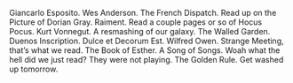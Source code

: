 Giancarlo Esposito. Wes Anderson. The French Dispatch. Read up on the Picture of Dorian Gray. Raiment. Read a couple pages or so of Hocus Pocus. Kurt Vonnegut. A resmashing of our galaxy. The Walled Garden. Duenos Inscription. Dulce et Decorum Est. Wilfred Owen. Strange Meeting, that’s what we read. The Book of Esther. A Song of Songs. Woah what the hell did we just read? They were not playing. The Golden Rule. Get washed up tomorrow.
